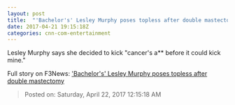 ```yaml
---
layout: post
title:  "'Bachelor's' Lesley Murphy poses topless after double mastectomy"
date: 2017-04-21 19:15:18Z
categories: cnn-com-entertainment
---
```


Lesley Murphy says she decided to kick "cancer's a** before it could kick mine."


Full story on F3News: ['Bachelor's' Lesley Murphy poses topless after double mastectomy](http://www.f3nws.com/n/AZ3AbG)

> Posted on: Saturday, April 22, 2017 12:15:18 AM
